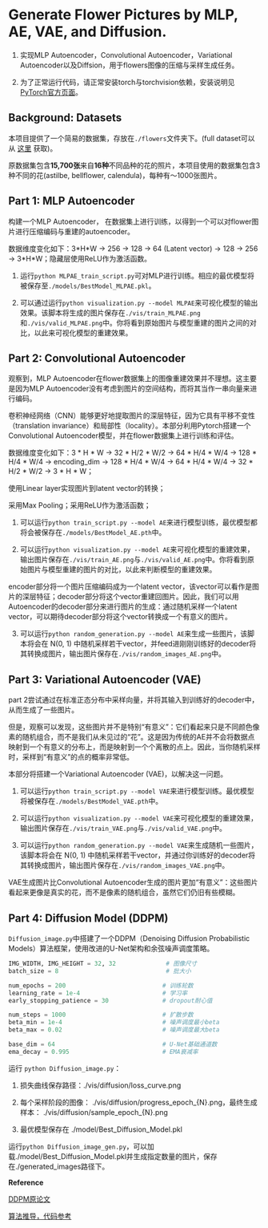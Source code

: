 # Generate Flower Pictures by MLP, AE, VAE, and Diffusion.

1. 实现MLP Autoencoder，Convolutional Autoencoder，Variational Autoencoder以及Diffsion，用于flowers图像的压缩与采样生成任务。
   
2. 为了正常运行代码，请正常安装torch与torchvision依赖，安装说明见[PyTorch官方页面](https://pytorch.org/get-started/locally/)。

## Background: Datasets

本项目提供了一个简易的数据集，存放在`./flowers`文件夹下。(full dataset可以从 [这里](https://www.kaggle.com/datasets/l3llff/flowers) 获取)。

原数据集包含**15,700张**来自**16种**不同品种的花的照片，本项目使用的数据集包含3种不同的花(astilbe, bellflower, calendula)，每种有～1000张图片。

## Part 1: MLP Autoencoder 

构建一个MLP Autoencoder， 在数据集上进行训练，以得到一个可以对flower图片进行压缩编码与重建的autoencoder。

数据维度变化如下：3\*H\*W -> 256 -> 128 -> 64 (Latent vector) -> 128 -> 256 -> 3\*H\*W；隐藏层使用ReLU作为激活函数。

1. 运行`python MLPAE_train_script.py`可对MLP进行训练。相应的最优模型将被保存至`./models/BestModel_MLPAE.pkl`。

2. 可以通过运行`python visualization.py --model MLPAE`来可视化模型的输出效果。该脚本将生成的图片保存在`./vis/train_MLPAE.png`和`./vis/valid_MLPAE.png`中。你将看到原始图片与模型重建的图片之间的对比，以此来可视化模型的重建效果。


## Part 2: Convolutional Autoencoder 

观察到，MLP Autoencoder在flower数据集上的图像重建效果并不理想。这主要是因为MLP Autoencoder没有考虑到图片的空间结构，而将其当作一串向量来进行编码。

卷积神经网络（CNN）能够更好地提取图片的深层特征，因为它具有平移不变性（translation invariance）和局部性（locality）。本部分利用Pytorch搭建一个Convolutional Autoencoder模型，并在flower数据集上进行训练和评估。

数据维度变化如下：3 * H * W -> 32 * H/2 * W/2 -> 64 * H/4 * W/4 -> 128 * H/4 * W/4 -> encoding_dim -> 128 * H/4 * W/4 -> 64 * H/4 * W/4 -> 32 * H/2 * W/2 -> 3 * H * W；

使用Linear layer实现图片到latent vector的转换；

采用Max Pooling；采用ReLU作为激活函数；

1. 可以运行`python train_script.py --model AE`来进行模型训练，最优模型都将会被保存在`./models/BestModel_AE.pth`中。

2. 可以运行`python visualization.py --model AE`来可视化模型的重建效果，输出图片保存在`./vis/train_AE.png`与`./vis/valid_AE.png`中。你将看到原始图片与模型重建的图片的对比，以此来判断模型的重建效果。


encoder部分将一个图片压缩编码成为一个latent vector，该vector可以看作是图片的深层特征；decoder部分将这个vector重建回图片。因此，我们可以用Autoencoder的decoder部分来进行图片的生成：通过随机采样一个latent vector，可以期待decoder部分将这个vector转换成一个有意义的图片。

3. 可以运行`python random_generation.py --model AE`来生成一些图片，该脚本将会在 N(0, 1) 中随机采样若干vector，并feed进刚刚训练好的decoder将其转换成图片，输出图片保存在`./vis/random_images_AE.png`中。


## Part 3: Variational Autoencoder (VAE)
part 2尝试通过在标准正态分布中采样向量，并将其输入到训练好的decoder中，从而生成了一些图片。

但是，观察可以发现，这些图片并不是特别“有意义”：它们看起来只是不同颜色像素的随机组合，而不是我们从未见过的“花”。这是因为传统的AE并不会将数据点映射到一个有意义的分布上，而是映射到一个个离散的点上。因此，当你随机采样时，采样到“有意义”的点的概率非常低。

本部分将搭建一个Variational Autoencoder (VAE)，以解决这一问题。

1. 可以运行`python train_script.py --model VAE`来进行模型训练。最优模型将被保存在`./models/BestModel_VAE.pth`中。

2. 可以运行`python visualization.py --model VAE`来可视化模型的重建效果，输出图片保存在`./vis/train_VAE.png`与`./vis/valid_VAE.png`中。

3. 可以运行`python random_generation.py --model VAE`来生成随机一些图片，该脚本将会在 N(0, 1) 中随机采样若干vector，并通过你训练好的decoder将其转换成图片，输出图片保存在`./vis/random_images_VAE.png`中。

VAE生成图片比Convolutional Autoencoder生成的图片更加“有意义”：这些图片看起来更像是真实的花，而不是像素的随机组合，虽然它们仍旧有些模糊。

## Part 4: Diffusion Model (DDPM) 

`Diffusion_image.py`中搭建了一个DDPM（Denoising Diffusion Probabilistic Models）算法框架，使用改进的U-Net架构和余弦噪声调度策略。

```python
IMG_WIDTH, IMG_HEIGHT = 32, 32              # 图像尺寸
batch_size = 8                              # 批大小

num_epochs = 200                           # 训练轮数
learning_rate = 1e-4                       # 学习率
early_stopping_patience = 30               # dropout耐心值

num_steps = 1000                           # 扩散步数
beta_min = 1e-4                            # 噪声调度最小beta
beta_max = 0.02                            # 噪声调度最大beta

base_dim = 64                              # U-Net基础通道数
ema_decay = 0.995                          # EMA衰减率
```

运行 `python Diffusion_image.py`：
1. 损失曲线保存路径：./vis/diffusion/loss_curve.png

2. 每个采样阶段的图像： ./vis/diffusion/progress_epoch_{N}.png，最终生成样本： ./vis/diffusion/sample_epoch_{N}.png

3. 最优模型保存在 ./model/Best_Diffusion_Model.pkl

运行`python Diffusion_image_gen.py`，可以加载./model/Best_Diffusion_Model.pkl并生成指定数量的图片，保存在./generated_images路径下。


**Reference**

[DDPM原论文](https://arxiv.org/pdf/2006.11239)

[算法推导，代码参考](https://www.bilibili.com/video/BV1b541197HX/?spm_id_from=333.788&vd_source=295aeb7cc6407338dd3e15d41a6b90ed)




